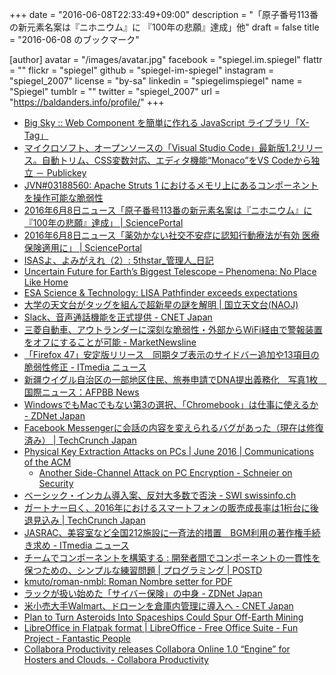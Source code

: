 +++
date = "2016-06-08T22:33:49+09:00"
description = "「原子番号113番の新元素名案は『ニホニウム』に 『100年の悲願』達成」他"
draft = false
title = "2016-06-08 のブックマーク"

[author]
  avatar = "/images/avatar.jpg"
  facebook = "spiegel.im.spiegel"
  flattr = ""
  flickr = "spiegel"
  github = "spiegel-im-spiegel"
  instagram = "spiegel_2007"
  license = "by-sa"
  linkedin = "spiegelimspiegel"
  name = "Spiegel"
  tumblr = ""
  twitter = "spiegel_2007"
  url = "https://baldanders.info/profile/"
+++

- [Big Sky :: Web Component を簡単に作れる JavaScript ライブラリ「X-Tag」](http://mattn.kaoriya.net/software/lang/javascript/20160608023552.htm)
- [マイクロソフト、オープンソースの「Visual Studio Code」最新版1.2リリース。自動トリム、CSS変数対応、エディタ機能“Monaco”をVS Codeから独立 － Publickey](http://www.publickey1.jp/blog/16/visual_studio_code12cssmonacovs_code.html)
- [JVN#03188560: Apache Struts 1 におけるメモリ上にあるコンポーネントを操作可能な脆弱性](http://jvn.jp/jp/JVN03188560/)
- [2016年6月8日ニュース「原子番号113番の新元素名案は『ニホニウム』に 『100年の悲願』達成」 | SciencePortal](http://scienceportal.jst.go.jp/news/newsflash_review/newsflash/2016/06/20160608_02.html)
- [2016年6月8日ニュース「薬効かない社交不安症に認知行動療法が有効 医療保険適用に」 | SciencePortal](http://scienceportal.jst.go.jp/news/newsflash_review/newsflash/2016/06/20160608_01.html)
- [ISASよ、よみがえれ（2）: 5thstar_管理人_日記](http://5thstar.air-nifty.com/blog/2016/06/isas2-7cf5.html)
- [Uncertain Future for Earth’s Biggest Telescope – Phenomena: No Place Like Home](http://phenomena.nationalgeographic.com/2016/06/04/uncertain-future-for-earths-biggest-telescope/)
- [ESA Science & Technology: LISA Pathfinder exceeds expectations](http://sci.esa.int/lisa-pathfinder/57906-lisa-pathfinder-exceeds-expectations/)
- [大学の天文台がタッグを組んで超新星の謎を解明 | 国立天文台(NAOJ)](http://www.nao.ac.jp/news/science/2016/20160607-oister.html)
- [Slack、音声通話機能を正式提供 - CNET Japan](http://japan.cnet.com/news/service/35083939/)
- [三菱自動車、アウトランダーに深刻な脆弱性・外部からWiFi経由で警報装置をオフにすることが可能 - MarketNewsline](http://market.newsln.jp/news/201606072038000000.html)
- [「Firefox 47」安定版リリース　同期タブ表示のサイドバー追加や13項目の脆弱性修正 - ITmedia ニュース](http://www.itmedia.co.jp/news/articles/1606/08/news075.html)
- [新疆ウイグル自治区の一部地区住民、旅券申請でDNA提出義務化　写真1枚　国際ニュース：AFPBB News](http://www.afpbb.com/articles/-/3089709)
- [WindowsでもMacでもない第3の選択、「Chromebook」は仕事に使えるか - ZDNet Japan](http://japan.zdnet.com/article/35083897/)
- [Facebook Messengerに会話の内容を変えられるバグがあった（現在は修復済み） | TechCrunch Japan](http://jp.techcrunch.com/2016/06/08/20160607facebook-messenger-bug-allowed-researchers-to-change-conversation-history/)
- [Physical Key Extraction Attacks on PCs | June 2016 | Communications of the ACM](http://cacm.acm.org/magazines/2016/6/202646-physical-key-extraction-attacks-on-pcs/)
    - [Another Side-Channel Attack on PC Encryption - Schneier on Security](https://www.schneier.com/blog/archives/2016/06/another_side-ch.html)
- [ベーシック・インカム導入案、反対大多数で否決 - SWI swissinfo.ch](http://www.swissinfo.ch/jpn/business/42205540)
- [ガートナー曰く、2016年におけるスマートフォンの販売成長率は1桁台に後退見込み | TechCrunch Japan](http://jp.techcrunch.com/2016/06/08/20160607smartphone-sales-growth-will-drop-to-single-digits-in-2016-says-gartner/)
- [JASRAC、美容室など全国212施設に一斉法的措置　BGM利用の著作権手続き求め - ITmedia ニュース](http://www.itmedia.co.jp/news/articles/1606/07/news107.html)
- [チームでコンポーネントを構築する : 開発者間でコンポーネントの一貫性を保つための、シンプルな練習問題 | プログラミング | POSTD](http://postd.cc/developing-components-as-a-team/)
- [kmuto/roman-nmbl: Roman Nombre setter for PDF](https://github.com/kmuto/roman-nmbl)
- [ラックが扱い始めた「サイバー保険」の中身 - ZDNet Japan](http://japan.zdnet.com/article/35083838/)
- [米小売大手Walmart、ドローンを倉庫内管理に導入へ - CNET Japan](http://japan.cnet.com/news/service/35083879/)
- [Plan to Turn Asteroids Into Spaceships Could Spur Off-Earth Mining](http://www.space.com/33079-turning-asteroids-into-spaceships-made-in-space.html)
- [LibreOffice in Flatpak format | LibreOffice - Free Office Suite - Fun Project - Fantastic People](https://www.libreoffice.org/download/flatpak/)
- [Collabora Productivity releases Collabora Online 1.0 “Engine” for Hosters and Clouds. - Collabora Productivity](https://www.collaboraoffice.com/press-releases/collabora-productivity-releases-collabora-online-cool-1-0-engine-for-hosters-and-clouds/)
